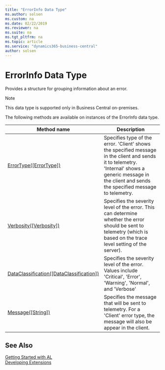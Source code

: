 ```yaml
---
title: "ErrorInfo Data Type"
ms.author: solsen
ms.custom: na
ms.date: 02/22/2019
ms.reviewer: na
ms.suite: na
ms.tgt_pltfrm: na
ms.topic: article
ms.service: "dynamics365-business-central"
author: solsen
---
```

[//]: # (START>DO_NOT_EDIT)
[//]: # (IMPORTANT:Do not edit any of the content between here and the END>DO_NOT_EDIT.)
[//]: # (Any modifications should be made in the .xml files in the ModernDev repo.)
# ErrorInfo Data Type
Provides a structure for grouping information about an error.

> [!NOTE]
> This data type is supported only in Business Central on-premises.


The following methods are available on instances of the ErrorInfo data type.

|Method name|Description|
|-----------|-----------|
|[ErrorType([ErrorType])](errorinfo-errortype-method.md)|Specifies type of the error. 'Client' shows the specified message in the client and sends it to telemetry. 'Internal' shows a generic message in the client and sends the specified message to telemetry.|
|[Verbosity([Verbosity])](errorinfo-verbosity-method.md)|Specifies the severity level of the error. This can determine whether the error should be sent to telemetry (which is based on the trace level setting of the server).|
|[DataClassification([DataClassification])](errorinfo-dataclassification-method.md)|Specifies the severity level of the error. Values include 'Critical', 'Error', 'Warning', 'Normal', and 'Verbose'|
|[Message([String])](errorinfo-message-method.md)|Specifies the message that will be sent to telemetry. For a 'Client' error type, the message will also be appear in the client.|

[//]: # (IMPORTANT: END>DO_NOT_EDIT)
## See Also  
[Getting Started with AL](../../devenv-get-started.md)  
[Developing Extensions](../../devenv-dev-overview.md)  